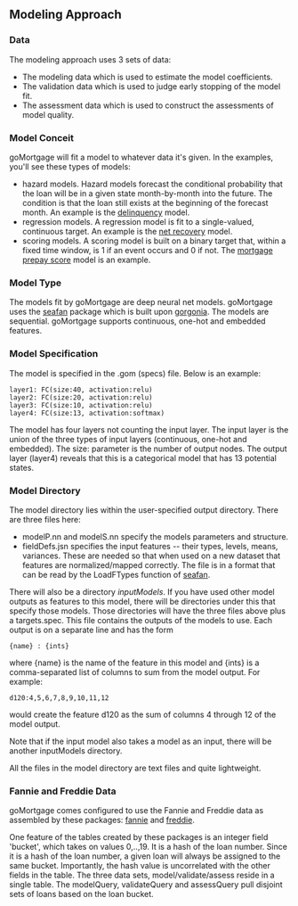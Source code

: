 ## Modeling Approach

### Data

The modeling approach uses 3 sets of data:

- The modeling data which is used to estimate the model coefficients.
- The validation data which is used to judge early stopping of the model fit.
- The assessment data which is used to construct the assessments of model quality.

### Model Conceit

goMortgage will fit a model to whatever data it's given.  In the examples, you'll see these types of
models:

- hazard models. Hazard models forecast the
  conditional probability that the loan will be in a given state month-by-month into the future. The condition is
  that the loan still exists at the beginning of the forecast month. An example is the [delinquency]() model.
- regression models. A regression model is fit to a single-valued, continuous target. An example is the
[net recovery]() model.
- scoring models. A scoring model is built on a binary target that, within a fixed time window, 
is 1 if an event occurs and 0 if not. The [mortgage prepay score]() model is an example.

### Model Type

The models fit by goMortgage are deep neural net models.  goMortgage uses the [seafan]() package which is built
upon [gorgonia]().  The models are sequential.  goMortgage supports continuous, one-hot and embedded features.

### Model Specification

The model is specified in the .gom (specs) file.  Below is an example:

    layer1: FC(size:40, activation:relu)
    layer2: FC(size:20, activation:relu)
    layer3: FC(size:10, activation:relu)
    layer4: FC(size:13, activation:softmax)

The model has four layers not counting the input layer.  The input layer is the union of the three types of
input layers (continuous, one-hot and embedded). The size: parameter is the number of output nodes. The output
layer (layer4) reveals that this is a categorical model that has 13 potential states.

### Model Directory

The model directory lies within the user-specified output directory.  There are three files here:

- modelP.nn and modelS.nn specify the models parameters and structure.
- fieldDefs.jsn specifies the input features -- their types, levels, means, variances. These are needed
so that when used on a new dataset that features are normalized/mapped correctly.  The file is in a format
that can be read by the LoadFTypes function of [seafan](). 

There will also be a directory *inputModels*.  If you have used other model outputs as features to this model,
there will be directories under this that specify those models.  Those directories will have the three files above
plus a targets.spec. This file contains the outputs of the models to use.  Each output is on a separate line
and has the form

    {name} : {ints}

where {name} is the name of the feature in this model and {ints} is a comma-separated list of columns to sum
from the model output.  For example:

    d120:4,5,6,7,8,9,10,11,12

would create the feature d120 as the sum of columns 4 through 12 of the model output.

Note that if the input model also takes a model as an input, there will be another inputModels directory.

All the files in the model directory are text files and quite lightweight. 

### Fannie and Freddie Data
goMortgage comes configured to use the Fannie and Freddie data as assembled by these
packages:
[fannie]() and [freddie]().


One feature of the tables created by these packages is an integer field 'bucket', 
which takes on values 0,..,19. It is a hash of
the loan number. Since it is a hash of the loan number, a given loan will always be assigned to the
same bucket.  Importantly, the hash value is uncorrelated with the other fields in the table.
The three data sets, model/validate/assess reside in a single table.  The modelQuery, validateQuery
and assessQuery pull disjoint sets of loans based on the loan bucket.


